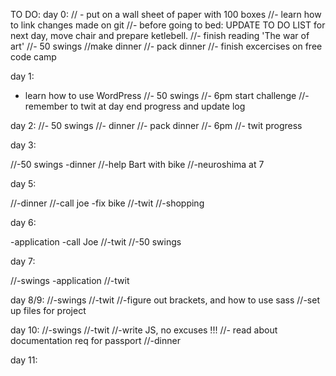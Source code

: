 TO DO:
day 0:
// - put on a wall sheet of paper with 100 boxes 
//- learn how to link changes made on git
//- before going to bed: UPDATE TO DO LIST for next day, move chair and prepare ketlebell.
//- finish reading 'The war of art'
//- 50 swings
//make dinner
//- pack dinner
//- finish excercises on free code camp

day 1:
- learn how to use WordPress
//- 50 swings
//- 6pm start challenge
//- remember to twit at day end progress and update log

day 2:
//- 50 swings
//- dinner
//- pack dinner
//- 6pm 
//- twit progress

day 3:

//-50 swings
-dinner
//-help Bart with bike
//-neuroshima at 7


day 5:

//-dinner
//-call joe
-fix bike
//-twit
//-shopping

day 6:

-application
-call Joe
//-twit
//-50 swings

day 7:

//-swings
-application
//-twit

day 8/9:
//-swings
//-twit
//-figure out brackets, and how to use sass
//-set up files for project

day 10:
//-swings
//-twit
//-write JS, no excuses !!! 
//- read about documentation req for passport
//-dinner

day 11:






